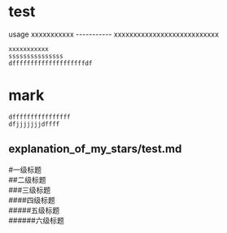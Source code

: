 test
=====
usage
    xxxxxxxxxxx
    -----------
        xxxxxxxxxxxxxxxxxxxxxxxxxxx
        
    xxxxxxxxxxx
    sssssssssssssss
    dffffffffffffffffffffdf
mark
=======

    dffffffffffffffff
    dfjjjjjjjdffff
    
explanation_of_my_stars/test.md
------------------------------------


#一级标题  
##二级标题  
###三级标题  
####四级标题  
#####五级标题  
######六级标题
